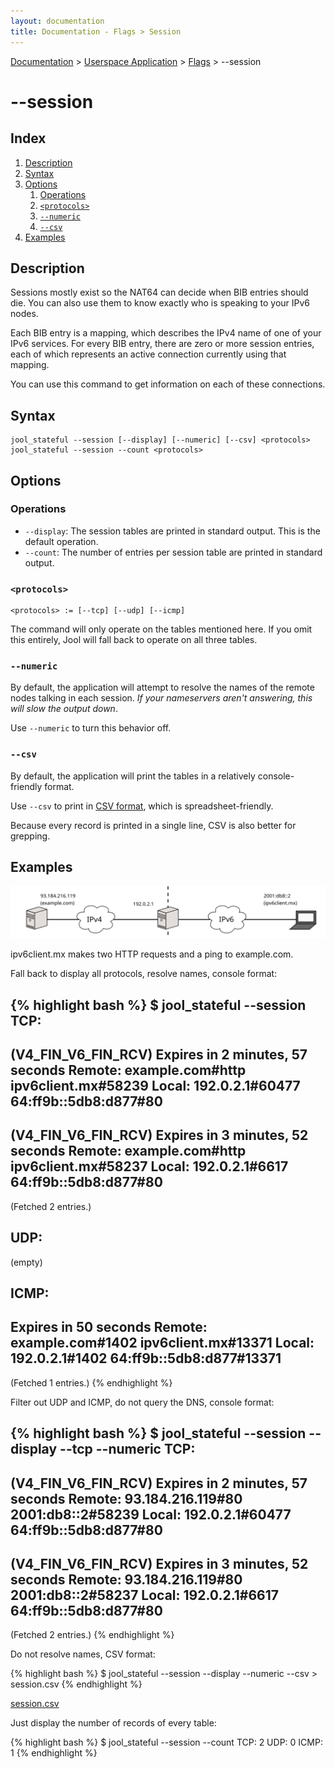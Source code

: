 ```yaml
---
layout: documentation
title: Documentation - Flags > Session
---
```


[Documentation](doc-index.html) > [Userspace Application](doc-index.html#userspace-application) > [Flags](usr-flags.html) > \--session

# \--session

## Index

1. [Description](#description)
2. [Syntax](#syntax)
3. [Options](#options)
   1. [Operations](#operations)
   2. [`<protocols>`](#protocols)
   3. [`--numeric`](#numeric)
   4. [`--csv`](#csv)
4. [Examples](#examples)

## Description

Sessions mostly exist so the NAT64 can decide when BIB entries should die. You can also use them to know exactly who is speaking to your IPv6 nodes.

Each BIB entry is a mapping, which describes the IPv4 name of one of your IPv6 services. For every BIB entry, there are zero or more session entries, each of which represents an active connection currently using that mapping.

You can use this command to get information on each of these connections.

## Syntax

	jool_stateful --session [--display] [--numeric] [--csv] <protocols>
	jool_stateful --session --count <protocols>

## Options

### Operations

* `--display`: The session tables are printed in standard output. This is the default operation.
* `--count`: The number of entries per session table are printed in standard output.

### `<protocols>`

	<protocols> := [--tcp] [--udp] [--icmp]

The command will only operate on the tables mentioned here. If you omit this entirely, Jool will fall back to operate on all three tables.

### `--numeric`

By default, the application will attempt to resolve the names of the remote nodes talking in each session. _If your nameservers aren't answering, this will slow the output down_.

Use `--numeric` to turn this behavior off.

### `--csv`

By default, the application will print the tables in a relatively console-friendly format.

Use `--csv` to print in <a href="http://en.wikipedia.org/wiki/Comma-separated_values" target="_blank">CSV format</a>, which is spreadsheet-friendly.

Because every record is printed in a single line, CSV is also better for grepping.

## Examples

![Fig.1 - Session sample network](images/usr-session.svg)

ipv6client.mx makes two HTTP requests and a ping to example.com.

Fall back to display all protocols, resolve names, console format:

{% highlight bash %}
$ jool_stateful --session
TCP:
---------------------------------
(V4_FIN_V6_FIN_RCV) Expires in 2 minutes, 57 seconds
Remote: example.com#http	ipv6client.mx#58239
Local: 192.0.2.1#60477		64:ff9b::5db8:d877#80
---------------------------------
(V4_FIN_V6_FIN_RCV) Expires in 3 minutes, 52 seconds
Remote: example.com#http	ipv6client.mx#58237
Local: 192.0.2.1#6617		64:ff9b::5db8:d877#80
---------------------------------
  (Fetched 2 entries.)

UDP:
---------------------------------
  (empty)

ICMP:
---------------------------------
Expires in 50 seconds
Remote: example.com#1402	ipv6client.mx#13371
Local: 192.0.2.1#1402		64:ff9b::5db8:d877#13371
---------------------------------
  (Fetched 1 entries.)
{% endhighlight %}

Filter out UDP and ICMP, do not query the DNS, console format:

{% highlight bash %}
$ jool_stateful --session --display --tcp --numeric
TCP:
---------------------------------
(V4_FIN_V6_FIN_RCV) Expires in 2 minutes, 57 seconds
Remote: 93.184.216.119#80	2001:db8::2#58239
Local: 192.0.2.1#60477		64:ff9b::5db8:d877#80
---------------------------------
(V4_FIN_V6_FIN_RCV) Expires in 3 minutes, 52 seconds
Remote: 93.184.216.119#80	2001:db8::2#58237
Local: 192.0.2.1#6617		64:ff9b::5db8:d877#80
---------------------------------
  (Fetched 2 entries.)
{% endhighlight %}

Do not resolve names, CSV format:

{% highlight bash %}
$ jool_stateful --session --display --numeric --csv > session.csv
{% endhighlight %}

[session.csv](obj/session.csv)

Just display the number of records of every table:

{% highlight bash %}
$ jool_stateful --session --count
TCP: 2
UDP: 0
ICMP: 1
{% endhighlight %}

